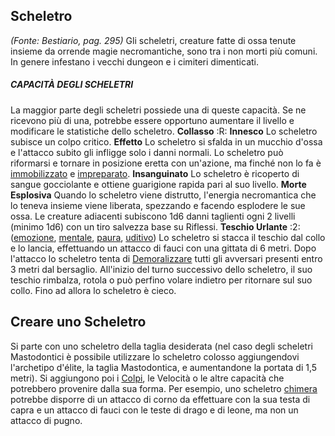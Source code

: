 ## **Scheletro**

_(Fonte: Bestiario, pag. 295)_ Gli scheletri, creature fatte di ossa tenute
insieme da orrende magie necromantiche, sono tra i non morti più comuni. In
genere infestano i vecchi dungeon e i cimiteri dimenticati.

##### CAPACITÀ DEGLI SCHELETRI

La maggior parte degli scheletri possiede una di queste capacità. Se ne ricevono
più di una, potrebbe essere opportuno aumentare il livello e modificare le
statistiche dello scheletro. **Collasso** :R: **Innesco** Lo scheletro subisce
un colpo critico. **Effetto** Lo scheletro si sfalda in un mucchio d'ossa e
l'attacco subito gli infligge solo i danni normali. Lo scheletro può riformarsi
e tornare in posizione eretta con un'azione, ma finché non lo fa è
[immobilizzato](/condizioni/immobilizzato) e
[impreparato](/condizioni/impreparato). **Insanguinato** Lo scheletro è
ricoperto di sangue gocciolante e ottiene guarigione rapida pari al suo livello.
**Morte Esplosiva** Quando lo scheletro viene distrutto, l'energia necromantica
che lo teneva insieme viene liberata, spezzando e facendo esplodere le sue ossa.
Le creature adiacenti subiscono 1d6 danni taglienti ogni 2 livelli (minimo 1d6)
con un tiro salvezza base su Riflessi. **Teschio Urlante** :2:
([emozione](/tratti/emozione), [mentale](/tratti/mentale),
[paura](/tratti/paura), [uditivo](/tratti/uditivo)) Lo scheletro si stacca il
teschio dal collo e lo lancia, effettuando un attacco di fauci con una gittata
di 6 metri. Dopo l'attacco lo scheletro tenta di
[Demoralizzare](/azioni/abilita/demoralizzare) tutti gli avversari presenti
entro 3 metri dal bersaglio. All'inizio del turno successivo dello scheletro, il
suo teschio rimbalza, rotola o può perfino volare indietro per ritornare sul suo
collo. Fino ad allora lo scheletro è cieco.

## **Creare uno Scheletro**

Si parte con uno scheletro della taglia desiderata (nel caso degli scheletri
Mastodontici è possibile utilizzare lo scheletro colosso aggiungendovi
l'archetipo d'élite, la taglia Mastodontica, e aumentandone la portata di 1,5
metri). Si aggiungono poi i [Colpi](/azioni/base/colpire), le Velocità o le
altre capacità che potrebbero provenire dalla sua forma. Per esempio, uno
scheletro [chimera](/creature/chimera) potrebbe disporre di un attacco di corno
da effettuare con la sua testa di capra e un attacco di fauci con le teste di
drago e di leone, ma non un attacco di pugno.
